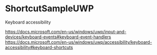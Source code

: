 # ShortcutSampleUWP
Keyboard accessibility

https://docs.microsoft.com/en-us/windows/uwp/input-and-devices/keyboard-events#keyboard-event-handlers
https://docs.microsoft.com/en-us/windows/uwp/accessibility/keyboard-accessibility#keyboard-shortcuts
